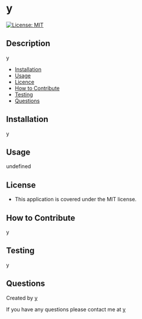 
  # y
  [![License: MIT](https://img.shields.io/badge/License-MIT-yellow.svg)](https://opensource.org/licenses/MIT)

  ## Description
  y

  * [Installation](#installation)
  * [Usage](#usage)
  * [Licence](#licence)
  * [How to Contribute](#How-to-Contribute)
  * [Testing](#tests)
  * [Questions](#questions)

  ## Installation
  y

  ## Usage
  undefined

  ## License
  * This application is covered under the MIT license.

  ## How to Contribute
  y

  ## Testing
  y

  ## Questions
  Created by [y](y)

  If you have any questions please contact me at [y](y)

